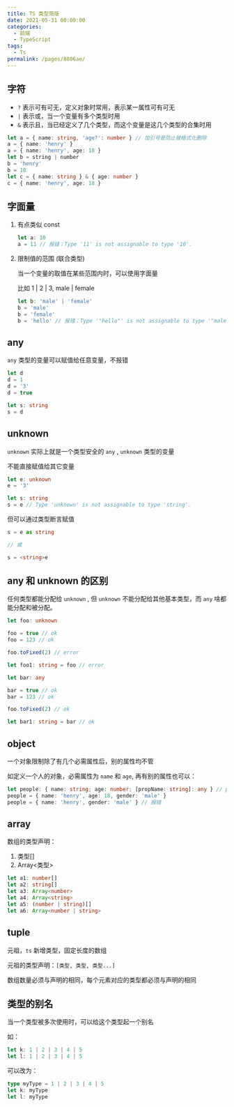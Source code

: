 ```yaml
---
title: TS 类型简版
date: 2021-05-31 00:00:00
categories:
  - 前端
  - TypeScript
tags:
  - Ts
permalink: /pages/8086ae/
---
```


## 字符

- `?` 表示可有可无，定义对象时常用，表示某一属性可有可无
- `|` 表示或，当一个变量有多个类型时用
- `&` 表示且，当已经定义了几个类型，而这个变量是这几个类型的合集时用

```ts
let a = { name: string, 'age?': number } // 加引号是防止被格式化删除
a = { name: 'henry' }
a = { name: 'henry', age: 18 }
let b = string | number
b = 'henry'
b = 18
let c = { name: string } & { age: number }
c = { name: 'henry', age: 18 }
```

## 字面量

1. 有点类似 const

   ```ts
   let a: 10
   a = 11 // 报错：Type '11' is not assignable to type '10'.
   ```

2. 限制值的范围 (联合类型)

   当一个变量的取值在某些范围内时，可以使用字面量

   比如 1 | 2 | 3, male | female

   ```ts
   let b: 'male' | 'female'
   b = 'male'
   b = 'female'
   b = 'hello' // 报错：Type '"hello"' is not assignable to type '"male" | "female"'.
   ```

## any

`any` 类型的变量可以赋值给任意变量，不报错

```ts
let d
d = 1
d = '3'
d = true

let s: string
s = d
```

## unknown

`unknown` 实际上就是一个类型安全的 `any` , `unknown` 类型的变量

不能直接赋值给其它变量

```ts
let e: unknown
e = '3'

let s: string
s = e // Type 'unknown' is not assignable to type 'string'.
```

但可以通过类型断言赋值

```ts
s = e as string

// 或

s = <string>e
```

## any 和 unknown 的区别

任何类型都能分配给 `unknown` , 但 `unknown` 不能分配给其他基本类型，而 `any` 啥都能分配和被分配。

```ts
let foo: unknown

foo = true // ok
foo = 123 // ok

foo.toFixed(2) // error

let foo1: string = foo // error
```

```ts
let bar: any

bar = true // ok
bar = 123 // ok

foo.toFixed(2) // ok

let bar1: string = bar // ok
```

## object

一个对象限制除了有几个必需属性后，别的属性均不管

如定义一个人的对象，必需属性为 `name` 和 `age`, 再有别的属性也可以：

```ts
let people: { name: string; age: number; [propName: string]: any } // propName 也可以改成别的单词
people = { name: 'henry', age: 18, gender: 'male' }
people = { name: 'henry', gender: 'male' } // 报错
```

## array

数组的类型声明：

1. 类型[]
2. Array<类型>

```ts
let a1: number[]
let a2: string[]
let a3: Array<number>
let a4: Array<string>
let a5: (number | string)[]
let a6: Array<number | string>
```

## tuple

元祖，`ts` 新增类型，固定长度的数组

元祖的类型声明：`[类型, 类型, 类型...]`

数组数量必须与声明的相同，每个元素对应的类型都必须与声明的相同

## 类型的别名

当一个类型被多次使用时，可以给这个类型起一个别名

如：

```ts
let k: 1 | 2 | 3 | 4 | 5
let l: 1 | 2 | 3 | 4 | 5
```

可以改为：

```ts
type myType = 1 | 2 | 3 | 4 | 5
let k: myType
let l: myType
```
